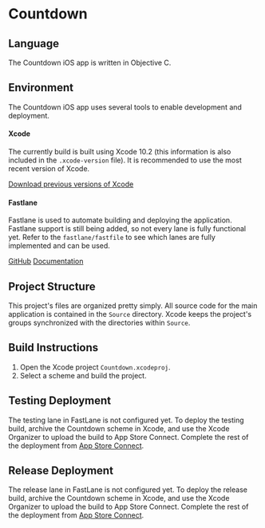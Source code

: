 # Countdown

## Language
The Countdown iOS app is written in Objective C. 

## Environment
The Countdown iOS app uses several tools to enable development and deployment.

#### Xcode
The currently build is built using Xcode 10.2 (this information is also included in the `.xcode-version` file). It is recommended to use the most recent version of Xcode.

[Download previous versions of Xcode](https://developer.apple.com/download/more/?name=Xcode)

#### Fastlane
Fastlane is used to automate building and deploying the application. Fastlane support is still being added, so not every lane is fully functional yet. Refer to the `fastlane/fastfile` to see which lanes are fully implemented and can be used.

[GitHub](https://github.com/fastlane/fastlane)
[Documentation](https://docs.fastlane.tools/ "docs.fastlane.tools")

## Project Structure
This project's files are organized pretty simply. All source code for the main application is contained in the `Source` directory. Xcode keeps the project's groups synchronized with the directories within `Source`.

## Build Instructions
1. Open the Xcode project `Countdown.xcodeproj`.
2. Select a scheme and build the project.

## Testing Deployment
The testing lane in FastLane is not configured yet. To deploy the testing build, archive the Countdown scheme in Xcode, and use the Xcode Organizer to upload the build to App Store Connect. Complete the rest of the deployment from [App Store Connect](appstoreconnect.apple.com).

## Release Deployment
The release lane in FastLane is not configured yet. To deploy the release build, archive the Countdown scheme in Xcode, and use the Xcode Organizer to upload the build to App Store Connect. Complete the rest of the deployment from [App Store Connect](appstoreconnect.apple.com).
